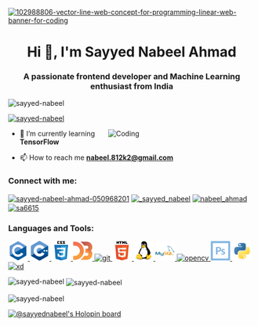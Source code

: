 <a href="https://ibb.co/L07RfQ5"><img width="992" src="https://i.ibb.co/Mg0SL86/102988806-vector-line-web-concept-for-programming-linear-web-banner-for-coding.png" alt="102988806-vector-line-web-concept-for-programming-linear-web-banner-for-coding" border="0"></a><br />
<h1 align="center">Hi 👋, I'm Sayyed Nabeel Ahmad</h1>
<h3 align="center">A passionate frontend developer and Machine Learning enthusiast from India</h3>


<p align="left"> <img src="https://komarev.com/ghpvc/?username=sayyed-nabeel&label=Profile%20views&color=0e75b6&style=flat" alt="sayyed-nabeel" /> </p>

<p align="left"> <a href="https://github.com/ryo-ma/github-profile-trophy"><img src="https://github-profile-trophy.vercel.app/?username=sayyed-nabeel" alt="sayyed-nabeel" /></a> </p>

<img align="right" alt="Coding" width="300" src="https://user-images.githubusercontent.com/69011963/137184767-79a13ec7-1bb3-4341-a6da-3a149c9c159a.gif">

- 🌱 I’m currently learning **TensorFlow**

- 📫 How to reach me **nabeel.812k2@gmail.com**

<h3 align="left">Connect with me:</h3>
<p align="left">
<a href="https://linkedin.com/in/sayyed-nabeel-ahmad-050968201" target="blank"><img align="center" src="https://raw.githubusercontent.com/rahuldkjain/github-profile-readme-generator/master/src/images/icons/Social/linked-in-alt.svg" alt="sayyed-nabeel-ahmad-050968201" height="30" width="40" /></a>
<a href="https://instagram.com/_sayyed_nabeel" target="blank"><img align="center" src="https://raw.githubusercontent.com/rahuldkjain/github-profile-readme-generator/master/src/images/icons/Social/instagram.svg" alt="_sayyed_nabeel" height="30" width="40" /></a>
<a href="https://www.codechef.com/users/nabeel_ahmad" target="blank"><img align="center" src="https://cdn.jsdelivr.net/npm/simple-icons@3.1.0/icons/codechef.svg" alt="nabeel_ahmad" height="30" width="40" /></a>
<a href="https://www.hackerrank.com/sa6615" target="blank"><img align="center" src="https://raw.githubusercontent.com/rahuldkjain/github-profile-readme-generator/master/src/images/icons/Social/hackerrank.svg" alt="sa6615" height="30" width="40" /></a>
</p>

<h3 align="left">Languages and Tools:</h3>
<p align="left"> <a href="https://www.cprogramming.com/" target="_blank" rel="noreferrer"> <img src="https://raw.githubusercontent.com/devicons/devicon/master/icons/c/c-original.svg" alt="c" width="40" height="40"/> </a> <a href="https://www.w3schools.com/cpp/" target="_blank" rel="noreferrer"> <img src="https://raw.githubusercontent.com/devicons/devicon/master/icons/cplusplus/cplusplus-original.svg" alt="cplusplus" width="40" height="40"/> </a> <a href="https://www.w3schools.com/css/" target="_blank" rel="noreferrer"> <img src="https://raw.githubusercontent.com/devicons/devicon/master/icons/css3/css3-original-wordmark.svg" alt="css3" width="40" height="40"/> </a> <a href="https://d3js.org/" target="_blank" rel="noreferrer"> <img src="https://raw.githubusercontent.com/devicons/devicon/master/icons/d3js/d3js-original.svg" alt="d3js" width="40" height="40"/> </a> <a href="https://git-scm.com/" target="_blank" rel="noreferrer"> <img src="https://www.vectorlogo.zone/logos/git-scm/git-scm-icon.svg" alt="git" width="40" height="40"/> </a> <a href="https://www.w3.org/html/" target="_blank" rel="noreferrer"> <img src="https://raw.githubusercontent.com/devicons/devicon/master/icons/html5/html5-original-wordmark.svg" alt="html5" width="40" height="40"/> </a> <a href="https://www.linux.org/" target="_blank" rel="noreferrer"> <img src="https://raw.githubusercontent.com/devicons/devicon/master/icons/linux/linux-original.svg" alt="linux" width="40" height="40"/> </a> <a href="https://www.mysql.com/" target="_blank" rel="noreferrer"> <img src="https://raw.githubusercontent.com/devicons/devicon/master/icons/mysql/mysql-original-wordmark.svg" alt="mysql" width="40" height="40"/> </a> <a href="https://opencv.org/" target="_blank" rel="noreferrer"> <img src="https://www.vectorlogo.zone/logos/opencv/opencv-icon.svg" alt="opencv" width="40" height="40"/> </a> <a href="https://www.photoshop.com/en" target="_blank" rel="noreferrer"> <img src="https://raw.githubusercontent.com/devicons/devicon/master/icons/photoshop/photoshop-line.svg" alt="photoshop" width="40" height="40"/> </a> <a href="https://www.python.org" target="_blank" rel="noreferrer"> <img src="https://raw.githubusercontent.com/devicons/devicon/master/icons/python/python-original.svg" alt="python" width="40" height="40"/> </a> <a href="https://www.adobe.com/products/xd.html" target="_blank" rel="noreferrer"> <img src="https://cdn.worldvectorlogo.com/logos/adobe-xd.svg" alt="xd" width="40" height="40"/> </a> </p>

<p><img align="left" src="https://github-readme-stats.vercel.app/api/top-langs?username=sayyed-nabeel&show_icons=true&locale=en&layout=compact" alt="sayyed-nabeel" /></p>

<p>&nbsp;<img align="center" src="https://github-readme-stats.vercel.app/api?username=sayyed-nabeel&show_icons=true&locale=en" alt="sayyed-nabeel" /></p>

<p><img align="center" src="https://github-readme-streak-stats.herokuapp.com/?user=sayyed-nabeel&" alt="sayyed-nabeel" /></p>

[![@sayyednabeel's Holopin board](https://holopin.me/sayyednabeel)](https://holopin.io/@sayyednabeel)
